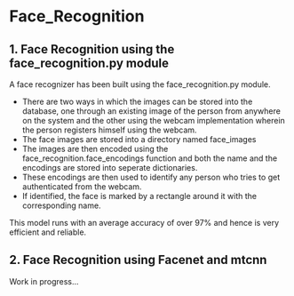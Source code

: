 # Face_Recognition

## 1. Face Recognition using the face_recognition.py module
A face recognizer has been built using the face_recognition.py module. 
- There are two ways in which the images can be stored into the database, one through an existing image of the person from anywhere on the system and the other using the webcam implementation wherein the person registers himself using the webcam. 
- The face images are stored into a directory named face_images
- The images are then encoded using the face_recognition.face_encodings function and both the name and the encodings are stored into seperate dictionaries.
- These encodings are then used to identify any person who tries to get authenticated from the webcam.
- If identified, the face is marked by a rectangle around it with the corresponding name.

This model runs with an average accuracy of over 97% and hence is very efficient and reliable.

## 2. Face Recognition using Facenet and mtcnn
Work in progress...
